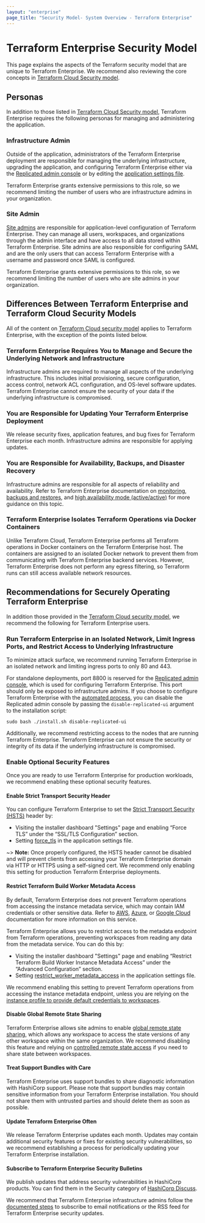 ```yaml
---
layout: "enterprise"
page_title: "Security Model- System Overview - Terraform Enterprise"
---
```


# Terraform Enterprise Security Model


This page explains the aspects of the Terraform security model that are unique to Terraform Enterprise. We recommend also reviewing the core concepts in [Terraform Cloud Security model](../../cloud/architectural-details/security-model.html).

## Personas

In addition to those listed in [Terraform Cloud Security model](../../cloud/architectural-details/security-model.html), Terraform Enterprise requires the following personas for managing and administering the application.


### Infrastructure Admin

Outside of the application, administrators of the Terraform Enterprise deployment are responsible for managing the underlying infrastructure, upgrading the application, and configuring Terraform Enterprise either via the [Replicated admin console](../install/config.html#system-configuration) or by editing the [application settings file](../install/automating-the-installer.html).

Terraform Enterprise grants extensive permissions to this role, so we recommend limiting the number of users who are infrastructure admins in your organization.

### Site Admin

[Site admins](../admin/admin-access.html) are responsible for application-level configuration of Terraform Enterprise. They can manage all users, workspaces, and organizations through the admin interface and have access to all data stored within Terraform Enterprise. Site admins are also responsible for configuring SAML and are the only users that can access Terraform Enterprise with a username and password once SAML is configured. 

Terraform Enterprise grants extensive permissions to this role, so we recommend limiting the number of users who are site admins in your organization.


## Differences Between Terraform Enterprise and Terraform Cloud Security Models

All of the content on [Terraform Cloud security model](../../cloud/architectural-details/security-model.html) applies to Terraform Enterprise, with the exception of the points listed below.

### Terraform Enterprise Requires You to Manage and Secure the Underlying Network and Infrastructure

Infrastructure admins are required to manage all aspects of the underlying infrastructure. This includes initial provisioning, secure configuration, access control, network ACL configuration, and OS-level software updates. Terraform Enterprise cannot ensure the security of your data if the underlying infrastructure is compromised.

### You are Responsible for Updating Your Terraform Enterprise Deployment

We release security fixes, application features, and bug fixes for Terraform Enterprise each month. Infrastructure admins are responsible for applying updates.

### You are Responsible for Availability, Backups, and Disaster Recovery

Infrastructure admins are responsible for all aspects of reliability and availability. Refer to Terraform Enterprise documentation on [monitoring](../admin/monitoring.html), [backups and restores](../admin/backup-restore.html), and [high availability mode (active/active)](../admin/active-active.html) for more guidance on this topic.

### Terraform Enterprise Isolates Terraform Operations via Docker Containers

Unlike Terraform Cloud, Terraform Enterprise performs all Terraform operations in Docker containers on the Terraform Enterprise host. The containers are assigned to an isolated Docker network to prevent them from communicating with Terraform Enterprise backend services. However, Terraform Enterprise does not perform any egress filtering, so Terraform runs can still access available network resources.

## Recommendations for Securely Operating Terraform Enterprise

In addition those provided in the [Terraform Cloud security model](../../cloud/architectural-overview/security-model.html), we recommend the following for Terraform Enterprise users. 

### Run Terraform Enterprise in an Isolated Network, Limit Ingress Ports, and Restrict Access to Underlying Infrastructure

To minimize attack surface, we recommend running Terraform Enterprise in an isolated network and limiting ingress ports to only 80 and 443. 

For standalone deployments, port 8800 is reserved for the [Replicated admin console](../admin/admin-access.html), which is used for configuring Terraform Enterprise. This port should only be exposed to infrastructure admins. If you choose to configure Terraform Enterprise with the [automated process](../install/automating-the-installer.html), you can disable the Replicated admin console by passing the `disable-replicated-ui` argument to the installation script:

```sudo bash ./install.sh disable-replicated-ui```

Additionally, we recommend restricting access to the nodes that are running Terraform Enterprise. Terraform Enterprise can not ensure the security or integrity of its data if the underlying infrastructure is compromised.

### Enable Optional Security Features

Once you are ready to use Terraform Enterprise for production workloads, we recommend enabling these optional security features.

#### Enable Strict Transport Security Header

You can configure Terraform Enterprise to set the [Strict Transport Security (HSTS)](https://developer.mozilla.org/en-US/docs/Web/HTTP/Headers/Strict-Transport-Security) header by:
* Visiting the installer dashboard "Settings" page and enabling “Force TLS” under the “SSL/TLS Configuration” section.
* Setting [force_tls](../install/automating-the-installer.html#force_tls) in the application settings file.


~> **Note:** Once properly configured, the HSTS header cannot be disabled and will prevent clients from accessing your Terraform Enterprise domain via HTTP or HTTPS using a self-signed cert. We recommend only enabling this setting for production Terraform Enterprise deployments.

#### Restrict Terraform Build Worker Metadata Access

By default, Terraform Enterprise does not prevent Terraform operations from accessing the instance metadata service, which may contain IAM credentials or other sensitive data. Refer to [AWS](https://docs.aws.amazon.com/AWSEC2/latest/UserGuide/ec2-instance-metadata.html), [Azure](https://docs.microsoft.com/en-us/azure/virtual-machines/windows/instance-metadata-service?tabs=windows), or [Google Cloud](https://cloud.google.com/compute/docs/storing-retrieving-metadata) documentation for more information on this service.

Terraform Enterprise allows you to restrict access to the metadata endpoint from Terraform operations, preventing workspaces from reading any data from the metadata service. You can do this by:
* Visiting the installer dashboard "Settings" page and enabling “Restrict Terraform Build Worker Instance Metadata Access” under the “Advanced Configuration” section. 
* Setting [restrict_worker_metadata_access](../install/automating-the-installer.html#restrict_worker_metadata_access) in the application settings file.

We recommend enabling this setting to prevent Terraform operations from accessing the instance metadata endpoint, unless you are relying on the [instance profile to provide default credentials to workspaces](../before-installing/index.html#aws-specific-configuration). 

#### Disable Global Remote State Sharing

Terraform Enterprise allows site admins to enable [global remote state sharing](../admin/general.html#remote-state-sharing), which allows any workspace to access the state versions of any other workspace within the same organization. We recommend disabling this feature and relying on [controlled remote state access](https://www.hashicorp.com/blog/announcing-controlled-remote-state-access-for-terraform-cloud-and-enterprise) if you need to share state between workspaces.

#### Treat Support Bundles with Care

Terraform Enterprise uses support bundles to share diagnostic information with HashiCorp support. Please note that support bundles may contain sensitive information from your Terraform Enterprise installation. You should not share them with untrusted parties and should delete them as soon as possible.

#### Update Terraform Enterprise Often

We release Terraform Enterprise updates each month. Updates may contain additional security features or fixes for existing security vulnerabilities, so we recommend establishing a process for periodically updating your Terraform Enterprise installation.

#### Subscribe to Terraform Enterprise Security Bulletins

We publish updates that address security vulnerabilities in HashiCorp products. You can find them in the Security category of [HashiCorp Discuss](https://discuss.hashicorp.com/c/security/).

We recommend that Terraform Enterprise infrastructure admins follow the [documented steps](https://discuss.hashicorp.com/t/about-hashicorp-security-updates/15330) to subscribe to email notifications or the RSS feed for Terraform Enterprise security updates.
